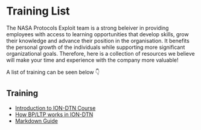 # Training List

The NASA Protocols Exploit team is a strong beleiver in providing employees with access to learning opportunities that develop skills, grow their knowledge and advance their position in the organisation. It benefits the personal growth of the individuals while supporting more significant organizational goals. Therefore, here is a collection of resources we believe will make your time and experience with the company more valuable!  

A list of training can be seen below :point_down:

## Training
  - [Introduction to ION-DTN Course](ion-dtn-course.md)
  - [How BP/LTP works in ION-DTN](how-bp-and-ltp-work.md)
  - [Markdown Guide](markdown-guide.md)
